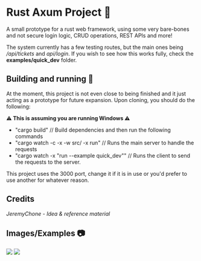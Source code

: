 # Rust Axum Project 📄
A small prototype for a rust web framework, using some very bare-bones and not secure login logic, CRUD operations, REST APIs and more!

The system currently has a few testing routes, but the main ones being _/api/tickets_ and _api/login_. If you wish to see how this works fully, check the **examples/quick_dev** folder.

## Building and running 🔨
At the moment, this project is not even close to being finished and it just acting as a prototype for future expansion.
Upon cloning, you should do the following:

**⚠️ This is assuming you are running Windows ⚠️**

- "cargo build" // Build dependencies and then run the following commands
- "cargo watch -c -x -w src/ -x run" // Runs the main server to handle the requests
- "cargo watch -x "run --example quick_dev"" // Runs the client to send the requests to the server.

This project uses the 3000 port, change it if it is in use or you'd prefer to use another for whatever reason.
## Credits
_JeremyChone - Idea & reference material_

## Images/Examples 📷
<img align="center" src="https://i.imgur.com/3LRoySj.png">

<img align="center" src="https://i.imgur.com/CjELB1d.png">
